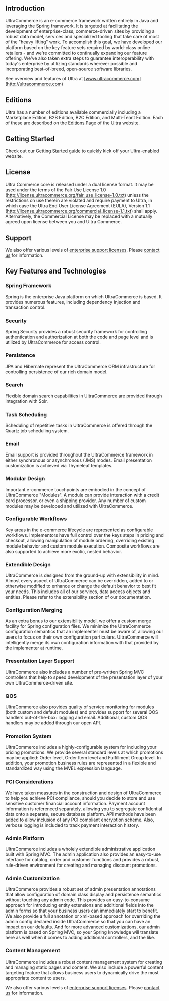## Introduction

UltraCommerce is an e-commerce framework written entirely in Java and leveraging the Spring framework. It is targeted at facilitating the development of enterprise-class, commerce-driven sites by providing a robust data model, services and specialized tooling that take care of most of the "heavy lifting" work. To accomplish this goal, we have developed our platform based on the key feature sets required by world-class online retailers - and we're committed to continually expanding our feature offering. We've also taken extra steps to guarantee interoperability with today's enterprise by utilizing standards wherever possible and incorporating best-of-breed, open-source software libraries.

See overview and features of Ultra at [www.ultracommerce.com](http://ultracommerce.com) 

## Editions

Ultra has a number of editions available commercially including a Marketplace Edition, B2B Edition, B2C Edition, and Multi-Teant Edition.   Each of these are described on the [Editions Page](https://www.ultracommerce.com/editions) of the Ultra website.

## Getting Started

Check out our [Getting Started guide](http://docs.ultracommerce.org/current/Getting-Started.html) to quickly kick off your Ultra-enabled website.

## License

Ultra Commerce core is released under a dual license format. It may be used under the terms of the Fair Use License 1.0 (http://license.ultracommerce.org/fair_use_license-1.0.txt) unless the restrictions on use therein are violated and require payment to Ultra, in which case the Ultra End User License Agreement (EULA), Version 1.1 (http://license.ultracommerce.org/commercial_license-1.1.txt) shall apply. Alternatively, the Commercial License may be replaced with a mutually agreed upon license between you and Ultra Commerce.


## Support

We also offer various levels of [enterprise support licenses](http://ultracommerce.com/support). Please [contact us](http://ultracommerce.com/contact) for information.

## Key Features and Technologies

### Spring Framework
Spring is the enterprise Java platform on which UltraCommerce is based.  It provides numerous features, including dependency injection and transaction control.

### Security
Spring Security provides a robust security framework for controlling authentication and authorization at both the code and page level and is utilized by UltraCommerce for access control.

### Persistence
JPA and Hibernate represent the UltraCommerce ORM infrastructure for 
controlling persistence of our rich domain model.

### Search
Flexible domain search capabilities in UltraCommerce are provided through integration
with Solr.

### Task Scheduling
Scheduling of repetitive tasks in UltraCommerce is offered through the 
Quartz job scheduling system.

### Email
Email support is provided throughout the UltraCommerce framework in either synchronous 
or asynchronous (JMS) modes. Email presentation customization is achieved via Thymeleaf templates.

### Modular Design
Important e-commerce touchpoints are embodied in the concept of UltraCommerce 
"Modules". A module can provide interaction with a credit card processor, or even a shipping provider. 
Any number of custom modules may be developed and utilized with UltraCommerce.

### Configurable Workflows
Key areas in the e-commerce lifecycle are represented as configurable 
workflows. Implementors have full control over the keys steps in pricing and checkout, allowing 
manipulation of module ordering, overriding existing module behavior and custom module execution. 
Composite workflows are also supported to achieve more exotic, nested behavior.

### Extendible Design
UltraCommerce is designed from the ground-up with extensibility in mind. 
Almost every aspect of UltraCommerce can be overridden, added to or otherwise modified to enhance 
or change the default behavior to best fit your needs. This includes all of our services, data access 
objects and entities. Please refer to the extensibility section of our documentation.

### Configuration Merging
As an extra bonus to our extensibility model, we offer a custom merge facility 
for Spring configuration files. We minimize the UltraCommerce configuration semantics that an 
implementer must be aware of, allowing our users to focus on their own configuration particulars. 
UltraCommerce will intelligently merge its own configuration information with that provided by 
the implementer at runtime.

### Presentation Layer Support
UltraCommerce also includes a number of pre-written Spring MVC 
controllers that help to speed development of the presentation layer of your own UltraCommerce-driven 
site.

### QOS
UltraCommerce also provides quality of service monitoring for modules (both custom and 
default modules) and provides support for several QOS handlers out-of-the-box: logging and email. 
Additional, custom QOS handlers may be added through our open API.

### Promotion System
UltraCommerce includes a highly-configurable system for including your pricing 
promotions. We provide several standard levels at which promotions may be applied: Order level, Order 
Item level and Fulfillment Group level. In addition, your promotion business rules are represented in 
a flexible and standardized way using the MVEL expression language.

### PCI Considerations
We have taken measures in the construction and design of UltraCommerce to 
help you achieve PCI compliance, should you decide to store and use sensitive customer financial 
account information. Payment account information is referenced separately, allowing you to segregate 
confidential data onto a separate, secure database platform. API methods have been added to allow 
inclusion of any PCI compliant encryption scheme. Also, verbose logging is included to track payment 
interaction history.

### Admin Platform
UltraCommerce includes a wholely extendible administrative application built with Spring MVC. The admin application also provides an easy-to-use interface
for catalog, order and customer functions and provides a robust, rule-driven environment for creating
and managing discount promotions.

### Admin Customization
UltraCommerce provides a robust set of admin presentation annotations that allow configuration of domain
class display and persistence semantics without touching any admin code. This provides an easy-to-consume approach
for introducing entity extensions and additional fields into the admin forms so that your business users can immediately
start to benefit. We also provide a full annotation or xml-based approach for overriding the admin config declared
inside UltraCommerce so that you can have an impact on our defaults. And for more advanced customizations, our admin
platform is based on Spring MVC, so your Spring knowledge will translate here as well when it comes to adding additional
controllers, and the like.

### Content Management
UltraCommerce includes a robust content management system for creating and
managing static pages and content. We also include a powerful content targeting feature that allows
business users to dynamically drive the most appropriate content to users.


We also offer various levels of [enterprise support licenses](http://ultracommerce.com/support). Please [contact us](http://ultracommerce.com/contact) for information.
